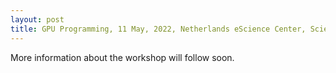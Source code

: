```yaml
---
layout: post
title: GPU Programming, 11 May, 2022, Netherlands eScience Center, Science Park 402, Amsterdam
---
```

More information about the workshop will follow soon.
